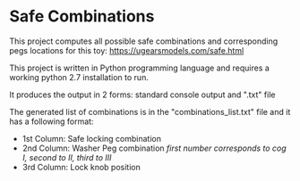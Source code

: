 # Safe Combinations

This project computes all possible safe combinations and corresponding pegs locations for this toy: https://ugearsmodels.com/safe.html

This project is written in Python programming language and requires a working python 2.7 installation to run.

It produces the output in 2 forms: standard console output and ".txt" file

The generated list of combinations is in the "combinations_list.txt" file and it has a following format:
* 1st Column: Safe locking combination
* 2nd Column: Washer Peg combination _first number corresponds to cog I, second to II, third to III_
* 3rd Column: Lock knob position